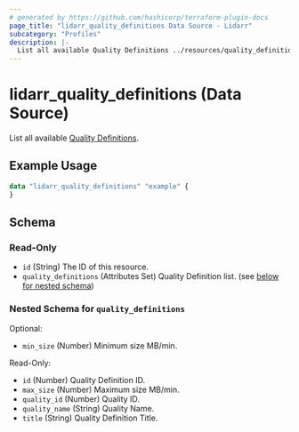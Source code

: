 ```yaml
---
# generated by https://github.com/hashicorp/terraform-plugin-docs
page_title: "lidarr_quality_definitions Data Source - Lidarr"
subcategory: "Profiles"
description: |-
  List all available Quality Definitions ../resources/quality_definition.
---
```


# lidarr_quality_definitions (Data Source)

<!-- subcategory:Profiles -->
List all available [Quality Definitions](../resources/quality_definition).

## Example Usage

```terraform
data "lidarr_quality_definitions" "example" {
}
```

<!-- schema generated by tfplugindocs -->
## Schema

### Read-Only

- `id` (String) The ID of this resource.
- `quality_definitions` (Attributes Set) Quality Definition list. (see [below for nested schema](#nestedatt--quality_definitions))

<a id="nestedatt--quality_definitions"></a>
### Nested Schema for `quality_definitions`

Optional:

- `min_size` (Number) Minimum size MB/min.

Read-Only:

- `id` (Number) Quality Definition ID.
- `max_size` (Number) Maximum size MB/min.
- `quality_id` (Number) Quality ID.
- `quality_name` (String) Quality Name.
- `title` (String) Quality Definition Title.
